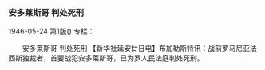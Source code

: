 ### 安多莱斯哥  判处死刑

1946-05-24
第1版()
专栏：

　　安多莱斯哥
    判处死刑
    【新华社延安廿日电】布加勒斯特讯：战前罗马尼亚法西斯独裁者，首要战犯安多莱斯哥，已为罗人民法庭判处死刑。
